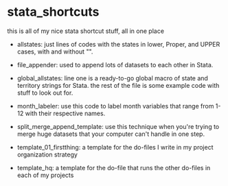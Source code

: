 # stata_shortcuts
this is all of my nice stata shortcut stuff, all in one place

- allstates:
just lines of codes with the states in lower, Proper, and UPPER cases, with and without "".

- file_appender:
used to append lots of datasets to each other in Stata.

- global_allstates:
line one is a ready-to-go global macro of state and territory strings for Stata.
the rest of the file is some example code with stuff to look out for.

- month_labeler:
use this code to label month variables that range from 1-12 with their respective names.

- split_merge_append_template:
use this technique when you're trying to merge huge datasets that your computer
can't handle in one step.

- template_01_firstthing:
a template for the do-files I write in my project organization strategy

- template_hq:
a template for the do-file that runs the other do-files in each of my projects
